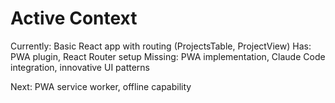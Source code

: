 # Active Context

Currently: Basic React app with routing (ProjectsTable, ProjectView)
Has: PWA plugin, React Router setup
Missing: PWA implementation, Claude Code integration, innovative UI patterns

Next: PWA service worker, offline capability
